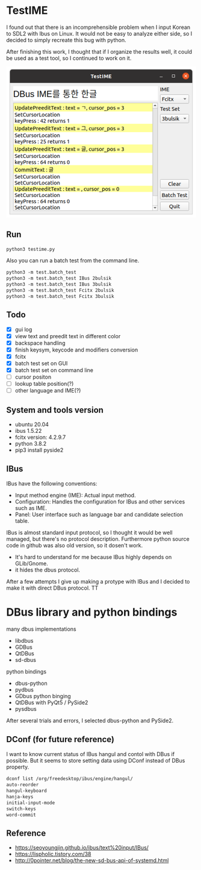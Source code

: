 # TestIME

I found out that there is an incomprehensible problem
when I input Korean to SDL2 with Ibus on Linux.
It would not be easy to analyze either side,
so I decided to simply recreate this bug with python.

After finishing this work, I thought that if I organize the results well,
it could be used as a test tool, so I continued to work on it.

![TestIME](screenshot/TestIME_20200821.png)

## Run

```
python3 testime.py
```

Also you can run a batch test from the command line.

```
python3 -m test.batch_test
python3 -m test.batch_test IBus 2bulsik
python3 -m test.batch_test IBus 3bulsik
python3 -m test.batch_test Fcitx 2bulsik
python3 -m test.batch_test Fcitx 3bulsik
```

## Todo

- [x] gui log
- [x] view text and preedit text in different color
- [x] backspace handling
- [x] finish keysym, keycode and modifiers conversion
- [x] fcitx
- [x] batch test set on GUI
- [x] batch test set on command line
- [ ] cursor positon
- [ ] lookup table position(?)
- [ ] other language and IME(?)

## System and tools version

- ubuntu 20.04
- ibus 1.5.22
- fcitx version: 4.2.9.7
- python 3.8.2
- pip3 install pyside2

## IBus

IBus have the following conventions:

- Input method engine (IME): Actual input method.
- Configuration: Handles the configuration for IBus and other services such as IME.
- Panel: User interface such as language bar and candidate selection table.

IBus is almost standard input protocol, so I thought it would be well managed,
but there's no protocol description.
Furthermore python source code in github was also old version, so it dosen't work.

- It's hard to understand for me because IBus highly depends on GLib/Gnome. 
- it hides the dbus protocol.

After a few attempts I give up making a protype with IBus and I decided to make
it with direct DBus protocol. TT

# DBus library and python bindings

many dbus implementations

- libdbus
- GDBus
- QtDBus
- sd-dbus

python bindings

- dbus-python
- pydbus
- GDbus python binging
- QtDBus with PyQt5 / PySide2
- pysdbus

After several trials and errors, I selected dbus-python and PySide2.

## DConf (for future reference)

I want to know current status of IBus hangul and contol with DBus if possible.
But it seems to store setting data using DConf instead of DBus property.

```
dconf list /org/freedesktop/ibus/engine/hangul/
auto-reorder
hangul-keyboard
hanja-keys
initial-input-mode
switch-keys
word-commit
```
## Reference

- https://seoyoungjin.github.io/ibus/text%20input/IBus/
- https://lispholic.tistory.com/38
- http://0pointer.net/blog/the-new-sd-bus-api-of-systemd.html
